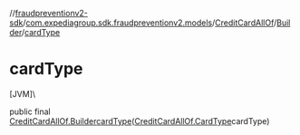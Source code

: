 //[fraudpreventionv2-sdk](../../../../index.md)/[com.expediagroup.sdk.fraudpreventionv2.models](../../index.md)/[CreditCardAllOf](../index.md)/[Builder](index.md)/[cardType](card-type.md)

# cardType

[JVM]\

public final [CreditCardAllOf.Builder](index.md)[cardType](card-type.md)([CreditCardAllOf.CardType](../-card-type/index.md)cardType)
